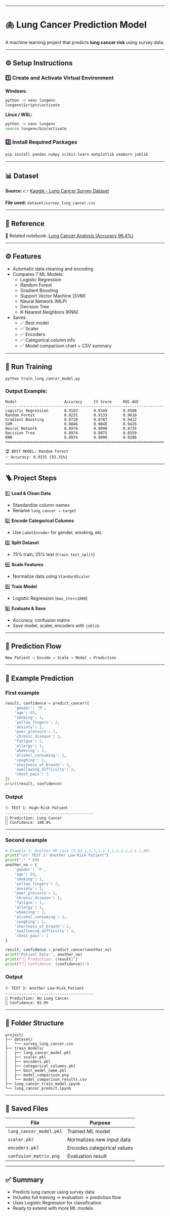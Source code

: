 
---

# 🫁 Lung Cancer Prediction Model

A machine learning project that predicts **lung cancer risk** using survey data.

---

## ⚙️ Setup Instructions

### 1️⃣ Create and Activate Virtual Environment

**Windows:**

```bash
python -m venv lungenv
lungenv\Scripts\activate
```

**Linux / WSL:**

```bash
python -m venv lungenv
source lungenv/bin/activate
```

### 2️⃣ Install Required Packages

```bash
pip install pandas numpy scikit-learn matplotlib seaborn joblib
```

---

## 📊 Dataset

**Source:**
👉 [Kaggle - Lung Cancer Survey Dataset](https://www.kaggle.com/datasets/nancyalaswad90/lung-cancer?select=survey+lung+cancer.csv)

**File used:**
`dataset/survey_lung_cancer.csv`

---

## 📘 Reference

📄 Related notebook:
[Lung Cancer Analysis (Accuracy 96.4%)](https://www.kaggle.com/code/hasibalmuzdadid/lung-cancer-analysis-accuracy-96-4)

---

## ⚙️ Features
- Automatic data cleaning and encoding
- Compares 7 ML Models:
    - Logistic Regression
    - Random Forest
    - Gradient Boosting
    - Support Vector Machine (SVM)
    - Neural Network (MLP)
    - Decision Tree
    - K-Nearest Neighbors (KNN)
- Saves:
    - ✅ Best model
    - ✅ Scaler
    - ✅ Encoders
    - ✅ Categorical column info
    - ✅ Model comparison chart + CSV summary

---

## 🚀 Run Training

```
python train_lung_cancer_model.py
```

### Output Example:
```
Model                     Accuracy     CV Score     ROC-AUC     
----------------------------------------------------------------------
Logistic Regression       0.9103       0.9349       0.9500      
Random Forest             0.9231       0.9133       0.9610      
Gradient Boosting         0.8718       0.8787       0.9412      
SVM                       0.8846       0.9046       0.9426      
Neural Network            0.8974       0.9090       0.8735      
Decision Tree             0.8974       0.8875       0.8559      
KNN                       0.8974       0.9090       0.9206      
======================================================================

🏆 BEST MODEL: Random Forest
✅ Accuracy: 0.9231 (92.31%)
```

---

## 🪜 Project Steps

1️⃣ **Load & Clean Data**

* Standardize column names
* Rename `lung_cancer → target`

2️⃣ **Encode Categorical Columns**

* Use `LabelEncoder` for gender, smoking, etc.

3️⃣ **Split Dataset**

* 75% train, 25% test (`train_test_split`)

4️⃣ **Scale Features**

* Normalize data using `StandardScaler`

5️⃣ **Train Model**

* Logistic Regression (`max_iter=1000`)

6️⃣ **Evaluate & Save**

* Accuracy, confusion matrix
* Save model, scaler, encoders with `joblib`

---

## 🧠 Prediction Flow

```
New Patient → Encode → Scale → Model → Prediction
```

---

## 🧩 Example Prediction

### First example
```python
result, confidence = predict_cancer({
    'gender': 'M',
    'age': 65,
    'smoking': 1,
    'yellow_fingers': 2,
    'anxiety': 2,
    'peer_pressure': 1,
    'chronic_disease': 1,
    'fatigue': 2,
    'allergy': 1,
    'wheezing': 2,
    'alcohol_consuming': 2,
    'coughing': 2,
    'shortness_of_breath': 2,
    'swallowing_difficulty': 2,
    'chest_pain': 2
})
print(result, confidence)
```
### Output
```
🩺 TEST 1: High-Risk Patient
---------------------------------------
🔮 Prediction: Lung Cancer
🧩 Confidence: 100.0%
```
---
### Second example
```python
# Example 3: Another NO case (F,63,1,2,1,1,1,1,1,2,1,2,2,1,1,NO)
print("\n🩺 TEST 3: Another Low-Risk Patient")
print("-" * 60)
another_no = {
    'gender': 'F',
    'age': 63,
    'smoking': 1,
    'yellow_fingers': 2,
    'anxiety': 1,
    'peer_pressure': 1,
    'chronic_disease': 1,
    'fatigue': 1,
    'allergy': 1,
    'wheezing': 2,
    'alcohol_consuming': 1,
    'coughing': 2,
    'shortness_of_breath': 2,
    'swallowing_difficulty': 1,
    'chest_pain': 1
}

result, confidence = predict_cancer(another_no)
print("Patient Data:", another_no)
print(f"🔮 Prediction: {result}")
print(f"🧩 Confidence: {confidence}%")
```
### Output
```
🩺 TEST 3: Another Low-Risk Patient
---------------------------------------
🔮 Prediction: No Lung Cancer
🧩 Confidence: 92.0%
```
---

## 📁 Folder Structure

```
project/
├── dataset/
│   └── survey_lung_cancer.csv
├── train_models/
│   ├── lung_cancer_model.pkl
│   ├── scaler.pkl
│   ├── encoders.pkl
│   ├── categorical_columns.pkl
│   ├── best_model_name.pkl
│   ├── model_comparison.png
│   └── model_comparison_results.csv
├── lung_cancer_train_model.ipynb
└── lung_cancer_predict.ipynb
```

---

## 💾 Saved Files

| File                    | Purpose                    |
| ----------------------- | -------------------------- |
| `lung_cancer_model.pkl` | Trained ML model           |
| `scaler.pkl`            | Normalizes new input data  |
| `encoders.pkl`          | Encodes categorical values |
| `confusion_matrix.png`  | Evaluation result          |

---

## ✅ Summary

* Predicts lung cancer using survey data
* Includes full training → evaluation → prediction flow
* Uses Logistic Regression for classification
* Ready to extend with more ML models
